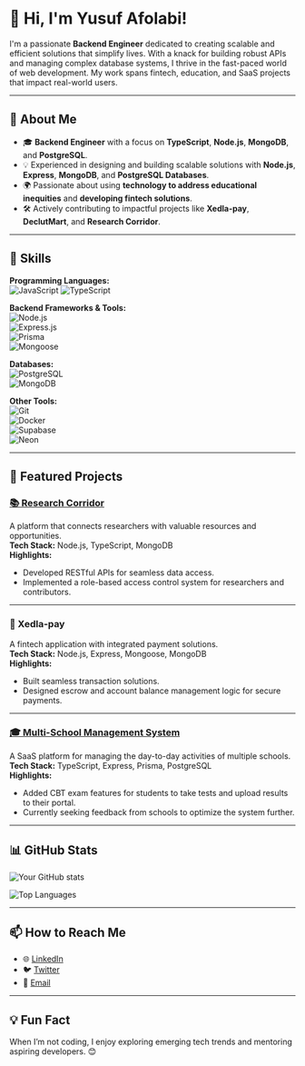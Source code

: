 # 👋 Hi, I'm Yusuf Afolabi!

I'm a passionate **Backend Engineer** dedicated to creating scalable and efficient solutions that simplify lives. With a knack for building robust APIs and managing complex database systems, I thrive in the fast-paced world of web development. My work spans fintech, education, and SaaS projects that impact real-world users.

---

## 🚀 About Me
- 🎓 **Backend Engineer** with a focus on **TypeScript**, **Node.js**, **MongoDB**, and **PostgreSQL**.
- 💡 Experienced in designing and building scalable solutions with **Node.js**, **Express**, **MongoDB**, and **PostgreSQL Databases**.
- 🌍 Passionate about using **technology to address educational inequities** and **developing fintech solutions**.
- 🛠 Actively contributing to impactful projects like **Xedla-pay**, **DeclutMart**, and **Research Corridor**.

---

## 🔧 Skills
**Programming Languages:**  
![JavaScript](https://img.shields.io/badge/JavaScript-%23F7DF1E.svg?style=flat&logo=javascript&logoColor=black) 
![TypeScript](https://img.shields.io/badge/TypeScript-%23007ACC.svg?style=flat&logo=typescript&logoColor=white)  

**Backend Frameworks & Tools:**  
![Node.js](https://img.shields.io/badge/Node.js-%2343853D.svg?style=flat&logo=node.js&logoColor=white)  
![Express.js](https://img.shields.io/badge/Express.js-%23404D59.svg?style=flat&logo=express&logoColor=white)  
![Prisma](https://img.shields.io/badge/Prisma-%23323330.svg?style=flat&logo=prisma&logoColor=white)  
![Mongoose](https://img.shields.io/badge/Mongoose-%2347A248.svg?style=flat&logo=mongodb&logoColor=white)  

**Databases:**  
![PostgreSQL](https://img.shields.io/badge/PostgreSQL-%23336791.svg?style=flat&logo=postgresql&logoColor=white)  
![MongoDB](https://img.shields.io/badge/MongoDB-%2347A248.svg?style=flat&logo=mongodb&logoColor=white)  

**Other Tools:**  
![Git](https://img.shields.io/badge/Git-%23F05033.svg?style=flat&logo=git&logoColor=white)  
![Docker](https://img.shields.io/badge/Docker-%230db7ed.svg?style=flat&logo=docker&logoColor=white)  
![Supabase](https://img.shields.io/badge/Supabase-%2324B45B.svg?style=flat&logo=supabase&logoColor=white)  
![Neon](https://img.shields.io/badge/Neon-%23000000.svg?style=flat&logo=neon&logoColor=white)

---

## 🌟 Featured Projects

### [📚 Research Corridor](https://github.com/Dev-folabi/research-corridor)
A platform that connects researchers with valuable resources and opportunities.  
**Tech Stack:** Node.js, TypeScript, MongoDB  
**Highlights:**  
- Developed RESTful APIs for seamless data access.  
- Implemented a role-based access control system for researchers and contributors.  

---

### 💸 Xedla-pay
A fintech application with integrated payment solutions.  
**Tech Stack:** Node.js, Express, Mongoose, MongoDB  
**Highlights:**  
- Built seamless transaction solutions.  
- Designed escrow and account balance management logic for secure payments.  

---

### [🎓 Multi-School Management System](https://github.com/Dev-folabi/school-management-system)
A SaaS platform for managing the day-to-day activities of multiple schools.  
**Tech Stack:** TypeScript, Express, Prisma, PostgreSQL  
**Highlights:**  
- Added CBT exam features for students to take tests and upload results to their portal.  
- Currently seeking feedback from schools to optimize the system further.  

---

## 📊 GitHub Stats
![Your GitHub stats](https://github-readme-stats.vercel.app/api?username=Dev-folabi&show_icons=true&theme=radical)

![Top Languages](https://github-readme-stats.vercel.app/api/top-langs/?username=Dev-folabi&layout=compact&theme=radical)

---

## 📫 How to Reach Me
- 🌐 [LinkedIn](https://www.linkedin.com/in/yusuf-afolabi-ba3461145/)
- 🐦 [Twitter](https://twitter.com/yusufafolabii)
- 📧 [Email](mailto:yusufafolabi95@gmail.com)

---

## 💡 Fun Fact
When I’m not coding, I enjoy exploring emerging tech trends and mentoring aspiring developers. 😊
